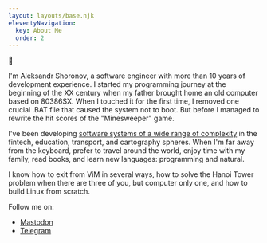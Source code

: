 ```yaml
---
layout: layouts/base.njk
eleventyNavigation:
  key: About Me
  order: 2
---
```

👋

I'm Aleksandr Shoronov, a software engineer with more than 10 years of development experience. I started my programming journey at the beginning of the XX century when my father brought home an old computer based on 80386SX. When I touched it for the first time, I removed one crucial .BAT file that caused the system not to boot. But before I managed to rewrite the hit scores of the "Minesweeper" game.

I've been developing [software systems of a wide range of complexity](https://linkedin.com/u/underoot) in the fintech, education, transport, and cartography spheres. When I'm far away from the keyboard, prefer to travel around the world, enjoy time with my family, read books, and learn new languages: programming and natural.

I know how to exit from ViM in several ways, how to solve the Hanoi Tower problem when there are three of you, but computer only one, and how to build Linux from scratch.

Follow me on:
- [Mastodon](https://mastodon.social/@underoot)
- [Telegram](https://t.me/underoot)
